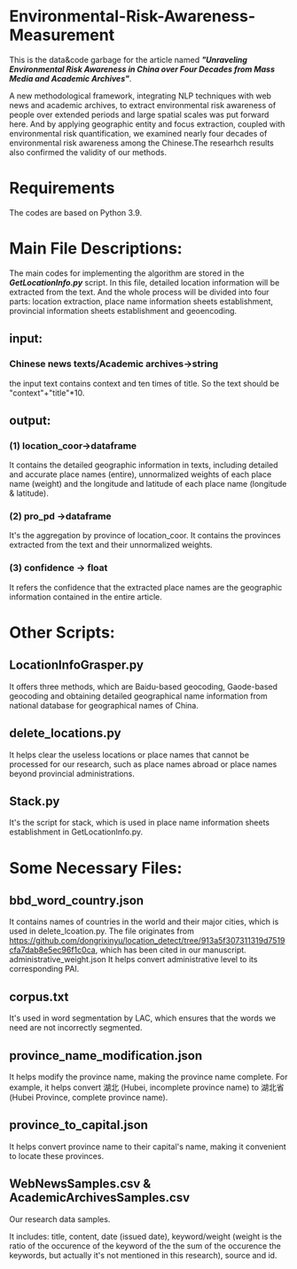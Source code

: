 # Environmental-Risk-Awareness-Measurement
This is the data&code garbage for the article named ***"Unraveling Environmental Risk Awareness in China over Four Decades from Mass Media and Academic Archives"***.

A new methodological framework, integrating NLP techniques with web news and academic archives, to extract environmental risk awareness of people over extended periods and large spatial scales was put forward here. And by applying geographic entity and focus extraction, coupled with environmental risk quantification, we examined nearly four decades of environmental risk awareness among the Chinese.The researhch results also confirmed the validity of our methods.

# Requirements
The codes are based on Python 3.9. 

# Main File Descriptions:
The main codes for implementing the algorithm are stored in the ***GetLocationInfo.py*** script.
In this file, detailed location information will be extracted from the text. And the whole process will be divided into four parts: location  extraction, place name information sheets establishment, provincial information sheets establishment and geoencoding.

## input: 
### Chinese news texts/Academic archives->string
the input text contains context and ten times of title. So the text should be "context"+"title"*10.

## output: 
### (1) location_coor->dataframe
It contains the detailed geographic information in texts, including detailed and accurate place names (entire), unnormalized weights of each place name (weight) and the longitude and latitude of each place name (longitude & latitude).
### (2) pro_pd ->dataframe
It's the aggregation by province of location_coor. It contains the provinces extracted from the text and their unnormalized weights.
### (3) confidence -> float
It refers the confidence that the extracted place names are the geographic information contained in the entire article.

# Other Scripts:
## LocationInfoGrasper.py
It offers three methods, which are Baidu-based geocoding, Gaode-based geocoding and obtaining detailed geographical name information from national database for geographical names of China. 
## delete_locations.py
It helps clear the useless locations or place names that cannot be processed for our research, such as place names abroad or place names beyond provincial administrations.
## Stack.py
It's the script for stack, which is used in place name information sheets establishment in GetLocationInfo.py.

# Some Necessary Files:
## bbd_word_country.json
It contains names of countries in the world and their major cities, which is used in delete_lcoation.py. The file originates from https://github.com/dongrixinyu/location_detect/tree/913a5f307311319d7519cfa7dab8e5ec96f1c0ca, which has been cited in our manuscript.
administrative_weight.json
It helps convert administrative level to its corresponding PAI.
## corpus.txt
It's used in word segmentation by LAC, which ensures that the words we need are not incorrectly segmented.
## province_name_modification.json
It helps modify the province name, making the province name complete. For example, it helps convert 湖北 (Hubei, incomplete province name)  to 湖北省 (Hubei Province, complete province name).   
## province_to_capital.json
It helps convert province name to their capital's name, making it convenient to locate these provinces.
## WebNewsSamples.csv & AcademicArchivesSamples.csv
Our research data samples.

It includes: title, content, date (issued date), keyword/weight (weight is the ratio of the occurence of the keyword of the the sum of the occurence the keywords, but actually it's not mentioned in this research), source and id.
